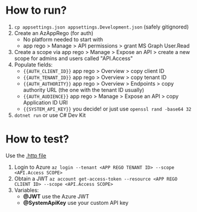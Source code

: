 # How to run?
1. `cp appsettings.json appsettings.Development.json` (safely gitignored)
2. Create an AzAppRego (for auth)
   - No platform needed to start with
   - app rego > Manage > API permissions > grant MS Graph User.Read
3. Create a scope via app rego > Manage > Expose an API > create a new scope for admins and users called "API.Access"
4. Populate fields:
   - `{{AUTH_CLIENT_ID}}` app rego > Overview > copy client ID
   - `{{AUTH_TENANT_ID}}` app rego > Overview > copy tenant ID
   - `{{AUTH_AUTHORITY}}` app rego > Overview > Endpoints > copy authority URL (the one with the tenant ID usually)
   - `{{AUTH_AUDIENCE}}` app rego > Manage > Expose an API > copy Application ID URI
   - `{{SYSTEM_API_KEY}}` you decide! or just use `openssl rand -base64 32`
5. `dotnet run` or use C# Dev Kit

# How to test?
Use the [.http file](./MrJobs.WebApi.http)
1. Login to Azure `az login --tenant <APP REGO TENANT ID> --scope <API.Access SCOPE>`
2. Obtain a JWT `az account get-access-token --resource <APP REGO CLIENT ID> --scope <API.Access SCOPE>`
3. Variables:
   - **@JWT** use the Azure JWT
   - **@SystemApiKey** use your custom API key
